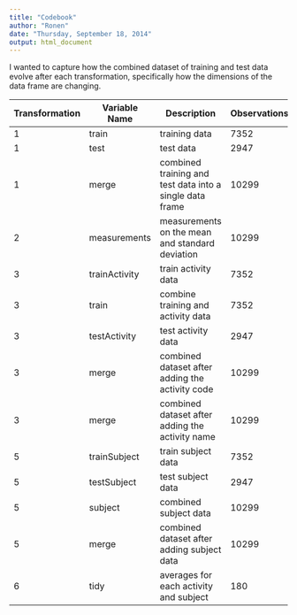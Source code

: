```yaml
---
title: "Codebook"
author: "Ronen"
date: "Thursday, September 18, 2014"
output: html_document
---
```


I wanted to capture how the combined dataset of training and test data evolve after each transformation, specifically how the dimensions of the data frame are changing.

Transformation| Variable Name | Description | Observations | Variables |
---| --------------|---------------------------|--------------|-----------|
1  | train | training data | 7352 | 561 |
1  | test | test data | 2947 |561 |
1  | merge | combined training and test data into a single data frame| 10299 | 561 |
2 | measurements | measurements on the mean and standard deviation | 10299 | 66 |
3 | trainActivity | train activity data | 7352 | 1 |
3 | train | combine training and activity data | 7352 | 562 |
3 | testActivity | test activity data | 2947 | 1 |
3 | merge | combined dataset after adding the activity code | 10299 | 562 |
3 | merge | combined dataset after adding the activity name | 10299 | 563 |
5 | trainSubject | train subject data | 7352 | 1 |
5 | testSubject | test subject data | 2947 | 1 |
5 | subject | combined subject data | 10299 | 1 |
5 | merge | combined dataset after adding subject data | 10299 | 564 |
6 | tidy | averages for each activity and subject | 180 | 480 |


